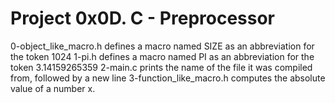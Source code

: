 # Project 0x0D. C - Preprocessor
0-object_like_macro.h defines a macro named SIZE as an abbreviation for the token 1024
1-pi.h defines a macro named PI as an abbreviation for the token 3.14159265359
2-main.c prints the name of the file it was compiled from, followed by a new line
3-function_like_macro.h computes the absolute value of a number x.

